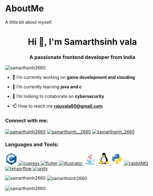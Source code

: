 # AboutMe
A little bit about myself.
<h1 align="center">Hi 👋, I'm Samarthsinh vala</h1>
<h3 align="center">A passionate frontend developer from India</h3>

<p align="left"> <img src="https://komarev.com/ghpvc/?username=samarthsinh2660&label=Profile%20views&color=0e75b6&style=flat" alt="samarthsinh2660" /> </p>

- 🔭 I’m currently working on **game development and clouding**

- 🌱 I’m currently learning **java and c**

- 👯 I’m looking to collaborate on **cybersecurity**

- 📫 How to reach me **rajuvala80@gmail.com**

<h3 align="left">Connect with me:</h3>
<p align="left">
<a href="https://twitter.com/samarthsinh2660" target="blank"><img align="center" src="https://raw.githubusercontent.com/rahuldkjain/github-profile-readme-generator/master/src/images/icons/Social/twitter.svg" alt="samarthsinh2660" height="30" width="40" /></a>
<a href="https://instagram.com/samarthsinh_2660" target="blank"><img align="center" src="https://raw.githubusercontent.com/rahuldkjain/github-profile-readme-generator/master/src/images/icons/Social/instagram.svg" alt="samarthsinh__2660" height="30" width="40" /></a>
<a href="https://www.leetcode.com/samarthsinh_2660" target="blank"><img align="center" src="https://raw.githubusercontent.com/rahuldkjain/github-profile-readme-generator/master/src/images/icons/Social/leet-code.svg" alt="samarthsinh_2660" height="30" width="40" /></a>
</p>

<h3 align="left">Languages and Tools:</h3>
<p align="left"> <a href="https://www.cprogramming.com/" target="_blank" rel="noreferrer"> <img src="https://raw.githubusercontent.com/devicons/devicon/master/icons/c/c-original.svg" alt="c" width="40" height="40"/> </a> <a href="https://www.cypress.io" target="_blank" rel="noreferrer"> <img src="https://raw.githubusercontent.com/simple-icons/simple-icons/6e46ec1fc23b60c8fd0d2f2ff46db82e16dbd75f/icons/cypress.svg" alt="cypress" width="40" height="40"/> </a> <a href="https://flutter.dev" target="_blank" rel="noreferrer"> <img src="https://www.vectorlogo.zone/logos/flutterio/flutterio-icon.svg" alt="flutter" width="40" height="40"/> </a> <a href="https://www.adobe.com/in/products/illustrator.html" target="_blank" rel="noreferrer"> <img src="https://www.vectorlogo.zone/logos/adobe_illustrator/adobe_illustrator-icon.svg" alt="illustrator" width="40" height="40"/> </a> <a href="https://www.java.com" target="_blank" rel="noreferrer"> <img src="https://raw.githubusercontent.com/devicons/devicon/master/icons/java/java-original.svg" alt="java" width="40" height="40"/> </a> <a href="https://www.linux.org/" target="_blank" rel="noreferrer"> <img src="https://raw.githubusercontent.com/devicons/devicon/master/icons/linux/linux-original.svg" alt="linux" width="40" height="40"/> </a> <a href="https://www.python.org" target="_blank" rel="noreferrer"> <img src="https://raw.githubusercontent.com/devicons/devicon/master/icons/python/python-original.svg" alt="python" width="40" height="40"/> </a> <a href="https://www.rabbitmq.com" target="_blank" rel="noreferrer"> <img src="https://www.vectorlogo.zone/logos/rabbitmq/rabbitmq-icon.svg" alt="rabbitMQ" width="40" height="40"/> </a> <a href="https://www.tensorflow.org" target="_blank" rel="noreferrer"> <img src="https://www.vectorlogo.zone/logos/tensorflow/tensorflow-icon.svg" alt="tensorflow" width="40" height="40"/> </a> <a href="https://unity.com/" target="_blank" rel="noreferrer"> <img src="https://www.vectorlogo.zone/logos/unity3d/unity3d-icon.svg" alt="unity" width="40" height="40"/> </a> </p>

<p><img align="left" src="https://github-readme-stats.vercel.app/api/top-langs?username=samarthsinh2660&show_icons=true&locale=en&layout=compact" alt="samarthsinh2660" /></p>

<p>&nbsp;<img align="center" src="https://github-readme-stats.vercel.app/api?username=samarthsinh2660&show_icons=true&locale=en" alt="samarthsinh2660" /></p>

<p><img align="center" src="https://github-readme-streak-stats.herokuapp.com/?user=samarthsinh2660&" alt="samarthsinh2660" /></p>
